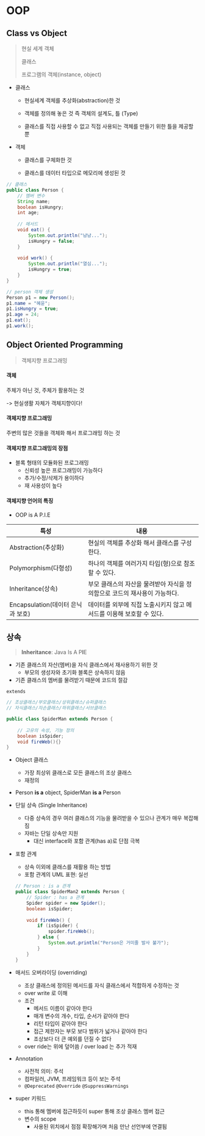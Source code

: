 # OOP

## Class vs Object

> 현실 세계 객체 
>
> 클래스
>
> 프로그램의 객체(instance, object)

* 클래스

  * 현실세계 객체를 추상화(abstraction)한 것

  * 객체를 정의해 놓은 것 즉 객체의 설계도, 틀 (Type)
  * 클래스를 직접 사용할 수 없고 직접 사용되는 객체를 만들기 위한 틀을 제공할 뿐

* 객체

  * 클래스를 구체화한 것

  * 클래스를 데이터 타입으로 메모리에 생성된 것

```java
// 클래스
public class Person {
	// 멤버 변수
	String name;
	boolean isHungry;
	int age;
	
	// 메서드
	void eat() {
		System.out.println("냠냠...");
		isHungry = false;
	}
	
	void work() {
		System.out.println("열심...");
		isHungry = true;
	}
}
```

```java
// person 객체 생성
Person p1 = new Person();
p1.name = "혜윤";
p1.isHungry = true;
p1.age = 24;
p1.eat();
p1.work();
```

## Object Oriented Programming

> 객체지향 프로그래밍

#### 객체

주체가 아닌 것, 주체가 활용하는 것

-> 현실생활 자체가 객체지향이다!

#### 객체지향 프로그래밍

주변의 많은 것들을 객체화 해서 프로그래밍 하는 것

#### 객체지향 프로그래밍의 장점

* 블록 형태의 모듈화된 프로그래밍
  * 신뢰성 높은 프로그래밍이 가능하다
  * 추가/수정/삭제가 용이하다
  * 재 사용성이 높다

#### 객체지향 언어의 특징

* OOP is A P.I.E

| 특성                              | 내용                                                         |
| --------------------------------- | ------------------------------------------------------------ |
| Abstraction(추상화)               | 현실의 객체를 추상화 해서 클래스를 구성한다.                 |
| Polymorphism(다형성)              | 하나의 객체를 여러가지 타입(형)으로 참조할 수 있다.          |
| Inheritance(상속)                 | 부모 클래스의 자산을 물려받아 자식을 정의함으로 코드의 재사용이 가능하다. |
| Encapsulation(데이터 은닉과 보호) | 데이터를 외부에 직접 노출시키지 않고 메서드를 이용해 보호할 수 있다. |

## 상속

> **Inheritance**: Java Is A P**I**E

* 기존 클래스의 자산(멤버)을 자식 클래스에서 재사용하기 위한 것
  * 부모의 생성자와 초기화 블록은 상속하지 않음
* 기존 클래스의 멤버를 물려받기 때문에 코드의 절감

`extends`

```java
// 조상클래스/부모클래스/상위클래스/슈퍼클래스
// 자식클래스/자손클래스/하위클래스/서브클래스

public class SpiderMan extends Person {
    
    // 고유의 속성, 기능 정의
    boolean isSpider;
    void fireWeb(){}
}
```

* Object 클래스
  * 가장 최상위 클래스로 모든 클래스의 조상 클래스
  * 재정의
  
* Person **is a** object, SpiderMan **is a** Person

* 단일 상속 (Single Inheritance)

  * 다중 상속의 경우 여러 클래스의 기능을 물려받을 수 있으나 관계가 매우 복잡해짐
  * 자바는 단일 상속만 지원
    * 대신 interface와 포함 관계(has a)로 단점 극복

* 포함 관계

  * 상속 이외에 클래스를 재활용 하는 방법
  * 포함 관계의 UML 표현: 실선

  ```java
  // Person : is a 관계
  public class SpiderMan2 extends Person {
      // Spider : has a 관계
      Spider spider = new Spider();
      boolean isSpider;
      
      void fireWeb() {
          if (isSpider) {
              spider.fireWeb();
          } else {
              System.out.println("Person은 거미줄 발사 불가");
          }
      }
  }
  ```

* 매서드 오버라이딩 (overriding)
  * 조상 클래스에 정의된 메서드를 자식 클래스에서 적합하게 수정하는 것
  * over write 로 이해
  * 조건
    * 메서드 이름이 같아야 한다
    * 매개 변수의 개수, 타입, 순서가 같아야 한다
    * 리턴 타입이 같아야 한다
    * 접근 제한자는 부모 보다 범위가 넓거나 같아야 한다
    * 조상보다 더 큰 예외를 던질 수 없다
  * over ride는 위에 덮어씀 / over load 는 추가 적재

* Annotation
  * 사전적 의미: 주석
  * 컴파일러, JVM, 프레임워크 등이 보는 주석
  * `@Deprecated` `@Override` `@SuppressWarnings` 
  
* super 키워드

  * this 통해 멤버에 접근하듯이 super 통해 조상 클래스 멤버 접근
  * 변수의 scope
    * 사용된 위치에서 점점 확장해가며 처음 만난 선언부에 연결됨


